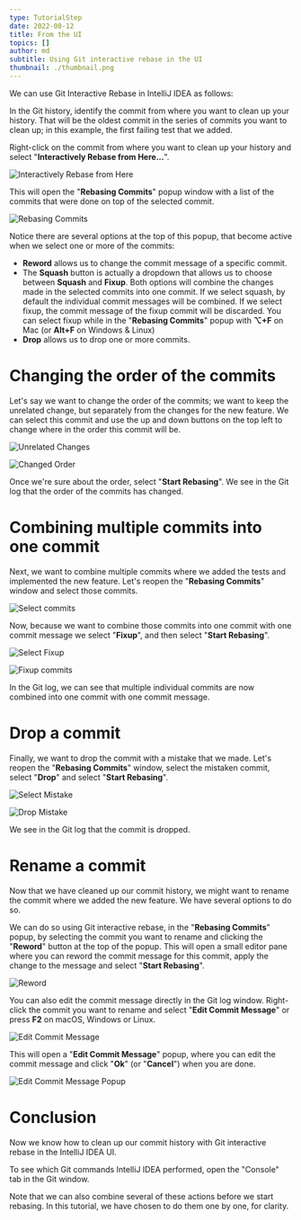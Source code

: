 ```yaml
---
type: TutorialStep
date: 2022-08-12
title: From the UI
topics: []
author: md
subtitle: Using Git interactive rebase in the UI
thumbnail: ./thumbnail.png
---
```


We can use Git Interactive Rebase in IntelliJ IDEA as follows:

In the Git history, identify the commit from where you want to clean up your history. That will be the oldest commit in the series of commits you want to clean up; in this example, the first failing test that we added.

Right-click on the commit from where you want to clean up your history and select "**Interactively Rebase from Here...**".

![Interactively Rebase from Here](interactively-rebase-from-here.png)

This will open the "**Rebasing Commits**" popup window with a list of the commits that were done on top of the selected commit.

![Rebasing Commits](rebasing-commits-popup.png)

Notice there are several options at the top of this popup, that become active when we select one or more of the commits:

* **Reword** allows us to change the commit message of a specific commit.
* The **Squash** button is actually a dropdown that allows us to choose between **Squash** and **Fixup**.  Both options will combine the changes made in the selected commits into one commit. If we select squash, by default the individual commit messages will be combined. If we select fixup, the commit message of the fixup commit will be discarded. You can select fixup while in the "**Rebasing Commits**" popup with **⌥+F** on Mac (or **Alt+F** on Windows & Linux)
* **Drop** allows us to drop one or more commits.

# Changing the order of the commits
Let's say we want to change the order of the commits; we want to keep the unrelated change, but separately from the changes for the new feature. We can select this commit and use the up and down buttons on the top left to change where in the order this commit will be.

![Unrelated Changes](unrelated-changes.png)

![Changed Order](changed-order.png)

Once we're sure about the order, select "**Start Rebasing**". We see in the Git log that the order of the commits has changed.

# Combining multiple commits into one commit
Next, we want to combine multiple commits where we added the tests and implemented the new feature. Let's reopen the "**Rebasing Commits**" window and select those commits.

![Select commits](select-commits.png)

Now, because we want to combine those commits into one commit with one commit message we select "**Fixup**", and then select "**Start Rebasing**".

![Select Fixup](fixup.png)

![Fixup commits](fixup-commits.png)

In the Git log, we can see that multiple individual commits are now combined into one commit with one commit message.

# Drop a commit
Finally, we want to drop the commit with a mistake that we made. Let's reopen the "**Rebasing Commits**" window, select the mistaken commit, select "**Drop**" and select "**Start Rebasing**".

![Select Mistake](select-mistake.png)

![Drop Mistake](drop-mistake.png)

We see in the Git log that the commit is dropped.

# Rename a commit
Now that we have cleaned up our commit history, we might want to rename the commit where we added the new feature. We have several options to do so.

We can do so using Git interactive rebase, in the "**Rebasing Commits**" popup, by selecting the commit you want to rename and clicking the "**Reword**" button at the top of the popup. This will open a small editor pane where you can reword the commit message for this commit, apply the change to the message and select "**Start Rebasing**".

![Reword](reword.png)

You can also edit the commit message directly in the Git log window. Right-click the commit you want to rename and select "**Edit Commit Message**" or press **F2** on macOS, Windows or Linux.

![Edit Commit Message](edit-commit-message.png)

This will open a "**Edit Commit Message**" popup, where you can edit the commit message and click "**Ok**" (or "**Cancel**") when you are done.

![Edit Commit Message Popup](edit-commit-message-popup.png)

# Conclusion
Now we know how to clean up our commit history with Git interactive rebase in the IntelliJ IDEA UI.

To see which Git commands IntelliJ IDEA performed, open the "Console" tab in the Git window.

Note that we can also combine several of these actions before we start rebasing. In this tutorial, we have chosen to do them one by one, for clarity.
